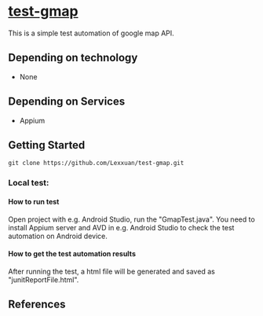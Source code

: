 # [test-gmap](https://github.com/Lexxuan/test-gmap)

This is a simple test automation of google map API.

## Depending on technology
* None

## Depending on Services
* Appium

## Getting Started

```
git clone https://github.com/Lexxuan/test-gmap.git
```

### Local test:

#### How to run test
Open project with e.g. Android Studio, run the "GmapTest.java". You need to install Appium server and AVD in e.g. Android Studio to check the test automation on Android device.

#### How to get the test automation results
After running the test, a html file will be generated and saved as "junitReportFile.html".

## References
